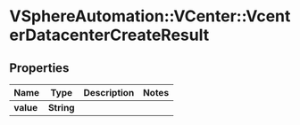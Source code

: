 # VSphereAutomation::VCenter::VcenterDatacenterCreateResult

## Properties
Name | Type | Description | Notes
------------ | ------------- | ------------- | -------------
**value** | **String** |  | 



